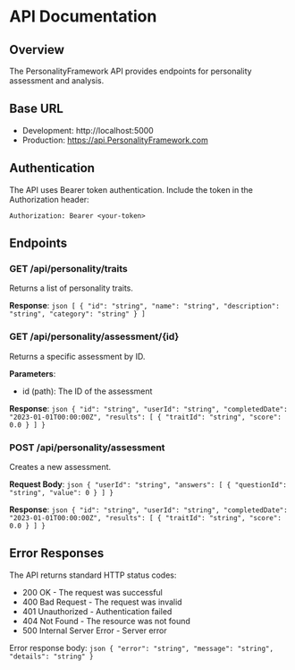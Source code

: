 # API Documentation

## Overview

The PersonalityFramework API provides endpoints for personality assessment and analysis.

## Base URL

- Development: http://localhost:5000
- Production: https://api.PersonalityFramework.com

## Authentication

The API uses Bearer token authentication. Include the token in the Authorization header:

`
Authorization: Bearer <your-token>
`

## Endpoints

### GET /api/personality/traits

Returns a list of personality traits.

**Response**:
`json
[
 {
   "id": "string",
   "name": "string",
   "description": "string",
   "category": "string"
 }
]
`

### GET /api/personality/assessment/{id}

Returns a specific assessment by ID.

**Parameters**:
- id (path): The ID of the assessment

**Response**:
`json
{
 "id": "string",
 "userId": "string",
 "completedDate": "2023-01-01T00:00:00Z",
 "results": [
   {
     "traitId": "string",
     "score": 0.0
   }
 ]
}
`

### POST /api/personality/assessment

Creates a new assessment.

**Request Body**:
`json
{
 "userId": "string",
 "answers": [
   {
     "questionId": "string",
     "value": 0
   }
 ]
}
`

**Response**:
`json
{
 "id": "string",
 "userId": "string",
 "completedDate": "2023-01-01T00:00:00Z",
 "results": [
   {
     "traitId": "string",
     "score": 0.0
   }
 ]
}
`

## Error Responses

The API returns standard HTTP status codes:

- 200 OK - The request was successful
- 400 Bad Request - The request was invalid
- 401 Unauthorized - Authentication failed
- 404 Not Found - The resource was not found
- 500 Internal Server Error - Server error

Error response body:
`json
{
 "error": "string",
 "message": "string",
 "details": "string"
}
`

